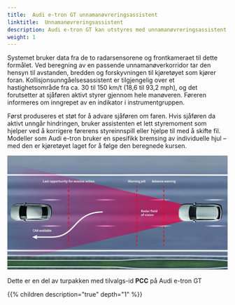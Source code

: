 ```yaml
---
title:  Audi e-tron GT unnamanøvreringsassistent
linktitle:  Unnamanøvreringsassistent
description: Audi e-tron GT kan utstyres med unnamanøvreringsassistent. Unnamanøvreringsassistenten hjelper føreren med å styre rundt en hindring i en kritisk situasjon. 
weight: 1
---
```


Systemet bruker data fra de to radarsensorene og frontkameraet til dette formålet. Ved beregning av en passende unnamanøverkorridor tar den hensyn til avstanden, bredden og forskyvningen til kjøretøyet som kjører foran. Kollisjonsunngåelsesassistent er tilgjengelig over et hastighetsområde fra ca. 30 til 150 km/t (18,6 til 93,2 mph), og det forutsetter at sjåføren aktivt styrer gjennom hele manøveren. Føreren informeres om inngrepet av en indikator i instrumentgruppen.

Først produseres et støt for å advare sjåføren om faren. Hvis sjåføren da aktivt unngår hindringen, bruker assistenten et lett styremoment som hjelper ved å korrigere førerens styreinnspill eller hjelpe til med å skifte fil. Modeller som Audi e-tron bruker en spesifikk bremsing av individuelle hjul – med den er kjøretøyet laget for å følge den beregnede kursen.

![Collisionavoidance](collisionavoidance.jpg "Unnamanøvreringsassistent")

Dette er en del av turpakken med tilvalgs-id **PCC** på Audi e-tron GT

{{% children description="true" depth="1" %}}
